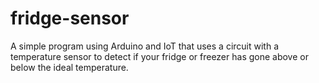 # fridge-sensor
A simple program using Arduino and IoT that uses a circuit with a temperature sensor to detect if your fridge or freezer has gone above or below the ideal temperature.
